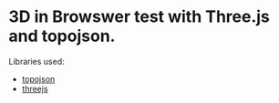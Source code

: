 3D in Browswer test with Three.js and topojson.
===============

Libraries used:
- [topojson](https://github.com/mbostock/topojson)
- [threejs](https://threejs.org/)
